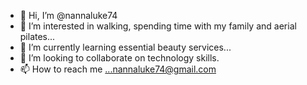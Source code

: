 - 👋 Hi, I’m @nannaluke74
- 👀 I’m interested in walking, spending time with my family and aerial pilates...
- 🌱 I’m currently learning essential beauty services...
- 💞️ I’m looking to collaborate on technology skills.
- 📫 How to reach me ...nannaluke74@gmail.com 

<!---
nannaluke74/nannaluke74 is a ✨ special ✨ repository because its `README.md` (this file) appears on your GitHub profile.
You can click the Preview link to take a look at your changes.
--->
